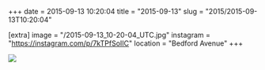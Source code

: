 +++
date = 2015-09-13 10:20:04
title = "2015-09-13"
slug = "2015/2015-09-13T10:20:04"

[extra]
image = "/2015-09-13_10-20-04_UTC.jpg"
instagram = "https://instagram.com/p/7kTPfSoIIC"
location = "Bedford Avenue"
+++

<img src="/2015-09-13_10-20-04_UTC.jpg" />
